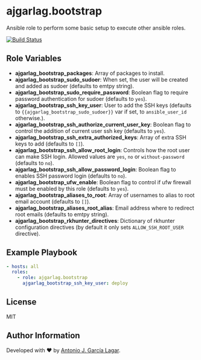 ajgarlag.bootstrap
==================

Ansible role to perform some basic setup to execute other ansible roles.

[![Build Status](https://travis-ci.org/ajgarlag/ansible-bootstrap.svg?branch=master)](https://travis-ci.org/ajgarlag/ansible-bootstrap)

Role Variables
--------------

* **ajgarlag_bootstrap_packages**: Array of packages to install.
* **ajgarlag_bootstrap_sudo_sudoer**: When set, the user will be created and added as sudoer (defaults to emtpy string).
* **ajgarlag_bootstrap_sudo_require_password**: Boolean flag to require password authentication for sudoer (defaults to `yes`).
* **ajgarlag_bootstrap_ssh_key_user**: User to add the SSH keys (defaults to `{{ajgarlag_bootstrap_sudo_sudoer}}` var if set, to `ansible_user_id` otherwise.).
* **ajgarlag_bootstrap_ssh_authorize_current_user_key**: Boolean flag to control the addition of current user ssh key (defaults to `yes`).
* **ajgarlag_bootstrap_ssh_extra_authorized_keys**: Array of extra SSH keys to add (defaults to `[]`).
* **ajgarlag_bootstrap_ssh_allow_root_login**: Controls how the root user can make SSH login. Allowed values are `yes`, `no` or `without-password` (defaults to `no`).
* **ajgarlag_bootstrap_ssh_allow_password_login**: Boolean flag to enables SSH password login (defaults to `no`).
* **ajgarlag_bootstrap_ufw_enable**: Boolean flag to control if ufw firewall must be enabled by this role (defaults to `yes`).
* **ajgarlag_bootstrap_aliases_to_root**: Array of usernames to alias to root email account (defaults to `[]`).
* **ajgarlag_bootstrap_aliases_root_alias**: Email address where to redirect root emails (defaults to emtpy string).
* **ajgarlag_bootstrap_rkhunter_directives**: Dictionary of rkhunter configuration directives (by default it only sets `ALLOW_SSH_ROOT_USER` directive).

Example Playbook
----------------

```yml
- hosts: all
  roles:
    - role: ajgarlag.bootstrap
      ajgarlag_bootstrap_ssh_key_user: deploy
```

License
-------

MIT

Author Information
------------------

Developed with ♥ by [Antonio J. García Lagar](http://aj.garcialagar.es).

